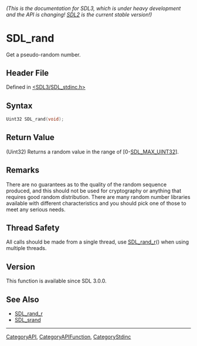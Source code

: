 ###### (This is the documentation for SDL3, which is under heavy development and the API is changing! [SDL2](https://wiki.libsdl.org/SDL2/) is the current stable version!)
# SDL_rand

Get a pseudo-random number.

## Header File

Defined in [<SDL3/SDL_stdinc.h>](https://github.com/libsdl-org/SDL/blob/main/include/SDL3/SDL_stdinc.h)

## Syntax

```c
Uint32 SDL_rand(void);
```

## Return Value

(Uint32) Returns a random value in the range of
[0-[SDL_MAX_UINT32](SDL_MAX_UINT32)].

## Remarks

There are no guarantees as to the quality of the random sequence produced,
and this should not be used for cryptography or anything that requires good
random distribution. There are many random number libraries available with
different characteristics and you should pick one of those to meet any
serious needs.

## Thread Safety

All calls should be made from a single thread, use
[SDL_rand_r](SDL_rand_r)() when using multiple threads.

## Version

This function is available since SDL 3.0.0.

## See Also

- [SDL_rand_r](SDL_rand_r)
- [SDL_srand](SDL_srand)

----
[CategoryAPI](CategoryAPI), [CategoryAPIFunction](CategoryAPIFunction), [CategoryStdinc](CategoryStdinc)

